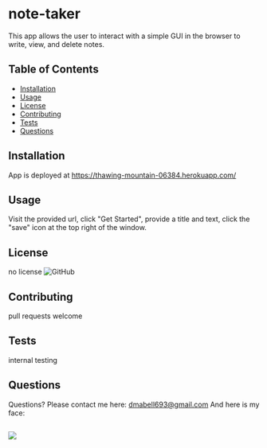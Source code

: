 # note-taker

This app allows the user to interact with a simple GUI in the browser to write, view, and delete notes.



## Table of Contents

* [Installation](#Installation)
* [Usage](#Usage)
* [License](#License)
* [Contributing](#Contributing)
* [Tests](#Tests)
* [Questions](#Questions)


## Installation

App is deployed at https://thawing-mountain-06384.herokuapp.com/


## Usage

Visit the provided url, click "Get Started", provide a title and text, click the "save" icon at the top right of the window.


## License

no license  ![GitHub](https://img.shields.io/github/license/dmabell693/readme-generator)



## Contributing

pull requests welcome


## Tests

internal testing


## Questions
  Questions? Please contact me here:
  dmabell693@gmail.com
  And here is my face:
  ## <img src= "https://avatars1.githubusercontent.com/u/59124691?v=4"/>
